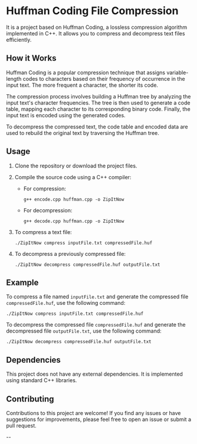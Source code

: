 

# Huffman Coding File Compression

It is a project based on Huffman Coding, a lossless compression algorithm implemented in C++. It allows you to compress and decompress text files efficiently.

## How it Works

Huffman Coding is a popular compression technique that assigns variable-length codes to characters based on their frequency of occurrence in the input text. The more frequent a character, the shorter its code.

The compression process involves building a Huffman tree by analyzing the input text's character frequencies. The tree is then used to generate a code table, mapping each character to its corresponding binary code. Finally, the input text is encoded using the generated codes.

To decompress the compressed text, the code table and encoded data are used to rebuild the original text by traversing the Huffman tree.

## Usage

1. Clone the repository or download the project files.

2. Compile the source code using a C++ compiler:
   - For compression:
     ```shell
     g++ encode.cpp huffman.cpp -o ZipItNow
     ```

   - For decompression:
     ```shell
     g++ decode.cpp huffman.cpp -o ZipItNow
     ```

3. To compress a text file:
   ```shell
   ./ZipItNow compress inputFile.txt compressedFile.huf
   ```

4. To decompress a previously compressed file:
   ```shell
   ./ZipItNow decompress compressedFile.huf outputFile.txt
   ```

## Example

To compress a file named `inputFile.txt` and generate the compressed file `compressedFile.huf`, use the following command:
```shell
./ZipItNow compress inputFile.txt compressedFile.huf
```

To decompress the compressed file `compressedFile.huf` and generate the decompressed file `outputFile.txt`, use the following command:
```shell
./ZipItNow decompress compressedFile.huf outputFile.txt
```

## Dependencies

This project does not have any external dependencies. It is implemented using standard C++ libraries.

## Contributing

Contributions to this project are welcome! If you find any issues or have suggestions for improvements, please feel free to open an issue or submit a pull request.

--
